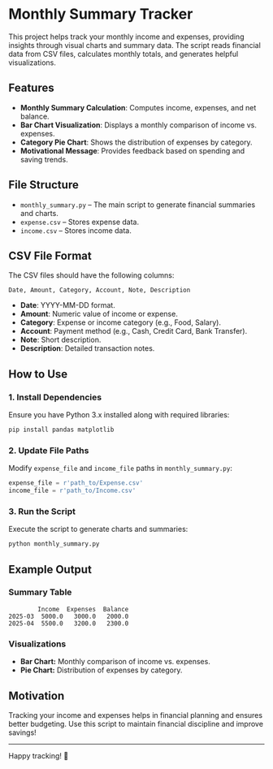 # Monthly Summary Tracker

This project helps track your monthly income and expenses, providing insights through visual charts and summary data. The script reads financial data from CSV files, calculates monthly totals, and generates helpful visualizations.

## Features
- **Monthly Summary Calculation**: Computes income, expenses, and net balance.
- **Bar Chart Visualization**: Displays a monthly comparison of income vs. expenses.
- **Category Pie Chart**: Shows the distribution of expenses by category.
- **Motivational Message**: Provides feedback based on spending and saving trends.

## File Structure
- `monthly_summary.py` – The main script to generate financial summaries and charts.
- `expense.csv` – Stores expense data.
- `income.csv` – Stores income data.

## CSV File Format
The CSV files should have the following columns:
```
Date, Amount, Category, Account, Note, Description
```
- **Date**: YYYY-MM-DD format.
- **Amount**: Numeric value of income or expense.
- **Category**: Expense or income category (e.g., Food, Salary).
- **Account**: Payment method (e.g., Cash, Credit Card, Bank Transfer).
- **Note**: Short description.
- **Description**: Detailed transaction notes.

## How to Use
### 1. Install Dependencies
Ensure you have Python 3.x installed along with required libraries:
```bash
pip install pandas matplotlib
```

### 2. Update File Paths
Modify `expense_file` and `income_file` paths in `monthly_summary.py`:
```python
expense_file = r'path_to/Expense.csv'
income_file = r'path_to/Income.csv'
```

### 3. Run the Script
Execute the script to generate charts and summaries:
```bash
python monthly_summary.py
```

## Example Output
### Summary Table
```
        Income  Expenses  Balance
2025-03  5000.0   3000.0   2000.0
2025-04  5500.0   3200.0   2300.0
```

### Visualizations
- **Bar Chart:** Monthly comparison of income vs. expenses.
- **Pie Chart:** Distribution of expenses by category.

## Motivation
Tracking your income and expenses helps in financial planning and ensures better budgeting. Use this script to maintain financial discipline and improve savings!

---
Happy tracking! 🚀